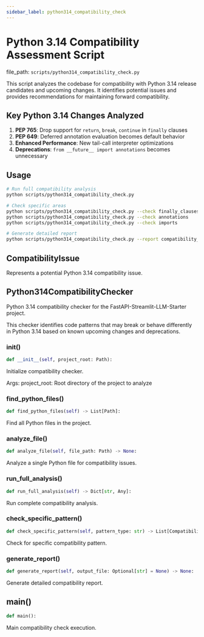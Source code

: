 ```yaml
---
sidebar_label: python314_compatibility_check
---
```


# Python 3.14 Compatibility Assessment Script

  file_path: `scripts/python314_compatibility_check.py`

This script analyzes the codebase for compatibility with Python 3.14 release candidates
and upcoming changes. It identifies potential issues and provides recommendations for
maintaining forward compatibility.

## Key Python 3.14 Changes Analyzed

1. **PEP 765**: Drop support for `return`, `break`, `continue` in `finally` clauses
2. **PEP 649**: Deferred annotation evaluation becomes default behavior
3. **Enhanced Performance**: New tail-call interpreter optimizations
4. **Deprecations**: `from __future__ import annotations` becomes unnecessary

## Usage

```bash
# Run full compatibility analysis
python scripts/python314_compatibility_check.py

# Check specific areas
python scripts/python314_compatibility_check.py --check finally_clauses
python scripts/python314_compatibility_check.py --check annotations
python scripts/python314_compatibility_check.py --check imports

# Generate detailed report
python scripts/python314_compatibility_check.py --report compatibility_report.json
```

## CompatibilityIssue

Represents a potential Python 3.14 compatibility issue.

## Python314CompatibilityChecker

Python 3.14 compatibility checker for the FastAPI-Streamlit-LLM-Starter project.

This checker identifies code patterns that may break or behave differently
in Python 3.14 based on known upcoming changes and deprecations.

### __init__()

```python
def __init__(self, project_root: Path):
```

Initialize compatibility checker.

Args:
    project_root: Root directory of the project to analyze

### find_python_files()

```python
def find_python_files(self) -> List[Path]:
```

Find all Python files in the project.

### analyze_file()

```python
def analyze_file(self, file_path: Path) -> None:
```

Analyze a single Python file for compatibility issues.

### run_full_analysis()

```python
def run_full_analysis(self) -> Dict[str, Any]:
```

Run complete compatibility analysis.

### check_specific_pattern()

```python
def check_specific_pattern(self, pattern_type: str) -> List[CompatibilityIssue]:
```

Check for specific compatibility pattern.

### generate_report()

```python
def generate_report(self, output_file: Optional[str] = None) -> None:
```

Generate detailed compatibility report.

## main()

```python
def main():
```

Main compatibility check execution.
